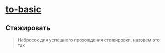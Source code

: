 # [to-basic](https://github.com/Photon-Dev/to-basis)

## Cтажировать
> Набросок для успешного прохождения стажировки, назовем это так
